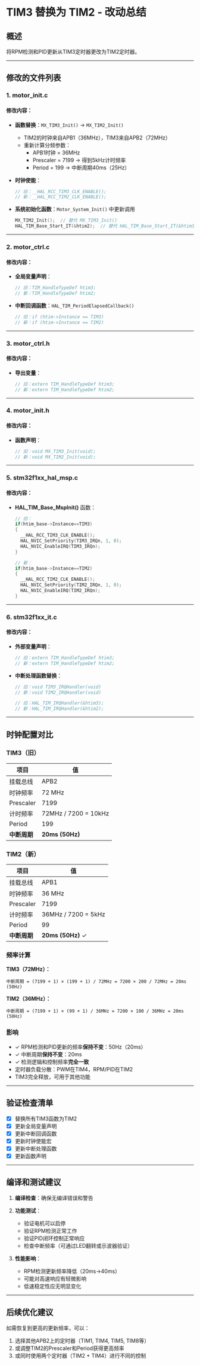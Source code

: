 # TIM3 替换为 TIM2 - 改动总结

## 概述
将RPM检测和PID更新从TIM3定时器更改为TIM2定时器。

---

## 修改的文件列表

### 1. **motor_init.c**
#### 修改内容：
- **函数替换**：`MX_TIM3_Init()` → `MX_TIM2_Init()`
  - TIM2的时钟来自APB1（36MHz），TIM3来自APB2（72MHz）
  - 重新计算分频参数：
    - APB1时钟 = 36MHz
    - Prescaler = 7199 → 得到5kHz计时频率
    - Period = 199 → 中断周期40ms（25Hz）
  
- **时钟使能**：
  ```c
  // 旧：__HAL_RCC_TIM3_CLK_ENABLE();
  // 新：__HAL_RCC_TIM2_CLK_ENABLE();
  ```

- **系统初始化函数**：`Motor_System_Init()` 中更新调用
  ```c
  MX_TIM2_Init();  // 替代 MX_TIM3_Init()
  HAL_TIM_Base_Start_IT(&htim2);  // 替代 HAL_TIM_Base_Start_IT(&htim3)
  ```

---

### 2. **motor_ctrl.c**
#### 修改内容：
- **全局变量声明**：
  ```c
  // 旧：TIM_HandleTypeDef htim3;
  // 新：TIM_HandleTypeDef htim2;
  ```

- **中断回调函数**：`HAL_TIM_PeriodElapsedCallback()`
  ```c
  // 旧：if (htim->Instance == TIM3)
  // 新：if (htim->Instance == TIM2)
  ```

---

### 3. **motor_ctrl.h**
#### 修改内容：
- **导出变量**：
  ```c
  // 旧：extern TIM_HandleTypeDef htim3;
  // 新：extern TIM_HandleTypeDef htim2;
  ```

---

### 4. **motor_init.h**
#### 修改内容：
- **函数声明**：
  ```c
  // 旧：void MX_TIM3_Init(void);
  // 新：void MX_TIM2_Init(void);
  ```

---

### 5. **stm32f1xx_hal_msp.c**
#### 修改内容：
- **HAL_TIM_Base_MspInit()** 函数：
  ```c
  // 旧：
  if(htim_base->Instance==TIM3)
  {
    __HAL_RCC_TIM3_CLK_ENABLE();
    HAL_NVIC_SetPriority(TIM3_IRQn, 1, 0);
    HAL_NVIC_EnableIRQ(TIM3_IRQn);
  }
  
  // 新：
  if(htim_base->Instance==TIM2)
  {
    __HAL_RCC_TIM2_CLK_ENABLE();
    HAL_NVIC_SetPriority(TIM2_IRQn, 1, 0);
    HAL_NVIC_EnableIRQ(TIM2_IRQn);
  }
  ```

---

### 6. **stm32f1xx_it.c**
#### 修改内容：
- **外部变量声明**：
  ```c
  // 旧：extern TIM_HandleTypeDef htim3;
  // 新：extern TIM_HandleTypeDef htim2;
  ```

- **中断处理函数替换**：
  ```c
  // 旧：void TIM3_IRQHandler(void)
  // 新：void TIM2_IRQHandler(void)
  
  // 旧：HAL_TIM_IRQHandler(&htim3);
  // 新：HAL_TIM_IRQHandler(&htim2);
  ```

---

## 时钟配置对比

### TIM3（旧）
| 项目 | 值 |
|------|-----|
| 挂载总线 | APB2 |
| 时钟频率 | 72 MHz |
| Prescaler | 7199 |
| 计时频率 | 72MHz / 7200 = 10kHz |
| Period | 199 |
| **中断周期** | **20ms (50Hz)** |

### TIM2（新）
| 项目 | 值 |
|------|-----|
| 挂载总线 | APB1 |
| 时钟频率 | 36 MHz |
| Prescaler | 7199 |
| 计时频率 | 36MHz / 7200 = 5kHz |
| Period | 99 |
| **中断周期** | **20ms (50Hz)** ✓ |

### 频率计算
**TIM3（72MHz）：**
```
中断周期 = (7199 + 1) × (199 + 1) / 72MHz = 7200 × 200 / 72MHz = 20ms (50Hz)
```

**TIM2（36MHz）：**
```
中断周期 = (7199 + 1) × (99 + 1) / 36MHz = 7200 × 100 / 36MHz = 20ms (50Hz)
```

### 影响
- ✓ RPM检测和PID更新的频率**保持不变**：50Hz（20ms）
- ✓ 中断周期**保持不变**：20ms
- ✓ 检测逻辑和控制频率**完全一致**
- 定时器负载分散：PWM在TIM4，RPM/PID在TIM2
- TIM3完全释放，可用于其他功能

---

## 验证检查清单

- [x] 替换所有TIM3函数为TIM2
- [x] 更新全局变量声明
- [x] 更新中断回调函数
- [x] 更新时钟使能宏
- [x] 更新中断处理函数
- [x] 更新函数声明

---

## 编译和测试建议

1. **编译检查**：确保无编译错误和警告
2. **功能测试**：
   - 验证电机可以启停
   - 验证RPM检测正常工作
   - 验证PID闭环控制正常响应
   - 检查中断频率（可通过LED翻转或示波器验证）

3. **性能影响**：
   - RPM检测更新频率降低（20ms→40ms）
   - 可能对高速响应有轻微影响
   - 低速稳定性应无明显变化

---

## 后续优化建议

如需恢复到更高的更新频率，可以：
1. 选择其他APB2上的定时器（TIM1, TIM4, TIM5, TIM8等）
2. 或调整TIM2的Prescaler和Period获得更高频率
3. 或同时使用两个定时器（TIM2 + TIM4）进行不同的控制

